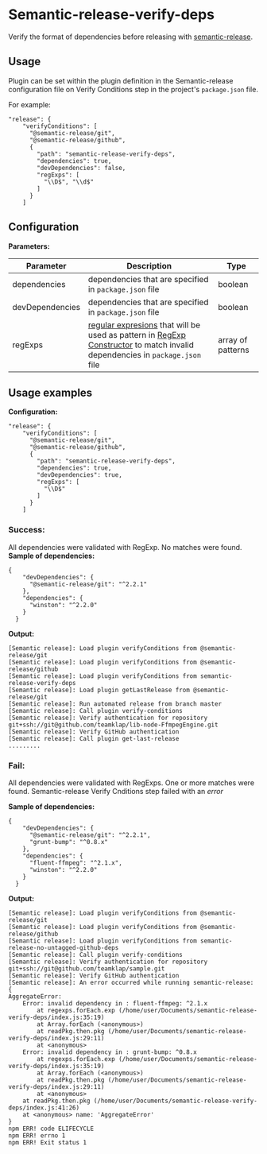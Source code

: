 # Semantic-release-verify-deps
Verify the format of dependencies before releasing with [semantic-release](https://github.com/semantic-release/semantic-release).

## Usage
Plugin can be set within the plugin definition in the Semantic-release configuration file on Verify Conditions step in the project's `package.json` file.

For example:

```
"release": {
    "verifyConditions": [
      "@semantic-release/git",
      "@semantic-release/github",
      {
        "path": "semantic-release-verify-deps",
        "dependencies": true,
        "devDependencies": false,
        "regExps": [
          "\\D$", "\\d$"
        ]
      }
    ]
```
## Configuration

**Parameters:**

|Parameter|Description|Type|
|---------|-----------|----|
|dependencies|dependencies that are specified in `package.json` file| boolean|
|devDependencies|dependencies that are specified in `package.json` file| boolean|
|regExps|[regular expresions](https://developer.mozilla.org/en-US/docs/Web/JavaScript/Guide/Regular_Expressions) that will be used as pattern in [RegExp Constructor](https://developer.mozilla.org/en-US/docs/Web/JavaScript/Reference/Global_Objects/RegExp) to match invalid dependencies in `package.json` file | array of patterns|

## Usage examples

**Configuration:**
```
"release": {
    "verifyConditions": [
      "@semantic-release/git",
      "@semantic-release/github",
      {
        "path": "semantic-release-verify-deps",
        "dependencies": true,
        "devDependencies": true,
        "regExps": [
          "\\D$"
        ]
      }
    ]
```
### Success:
All dependencies were validated with RegExp. No matches were found. 
**Sample of dependencies:**
```
{
    "devDependencies": {
      "@semantic-release/git": "^2.2.1"
    },
    "dependencies": {
      "winston": "^2.2.0"
    }
  } 
```
**Output:**
```
[Semantic release]: Load plugin verifyConditions from @semantic-release/git
[Semantic release]: Load plugin verifyConditions from @semantic-release/github
[Semantic release]: Load plugin verifyConditions from semantic-release-verify-deps
[Semantic release]: Load plugin getLastRelease from @semantic-release/git
[Semantic release]: Run automated release from branch master
[Semantic release]: Call plugin verify-conditions
[Semantic release]: Verify authentication for repository git+ssh://git@github.com/teamklap/lib-node-FfmpegEngine.git
[Semantic release]: Verify GitHub authentication
[Semantic release]: Call plugin get-last-release
.........
```

### Fail:
All dependencies were validated with RegExps. One or more matches were found. Semantic-release Verify Cnditions step failed  with an *error*

**Sample of dependencies:**
```
{
    "devDependencies": {
      "@semantic-release/git": "^2.2.1",
      "grunt-bump": "^0.8.x"
    },
    "dependencies": {
      "fluent-ffmpeg": "^2.1.x",
      "winston": "^2.2.0"
    }
  } 
```

**Output:**
```
[Semantic release]: Load plugin verifyConditions from @semantic-release/git
[Semantic release]: Load plugin verifyConditions from @semantic-release/github
[Semantic release]: Load plugin verifyConditions from semantic-release-no-untagged-github-deps
[Semantic release]: Call plugin verify-conditions
[Semantic release]: Verify authentication for repository git+ssh://git@github.com/teamklap/sample.git
[Semantic release]: Verify GitHub authentication
[Semantic release]: An error occurred while running semantic-release: {
AggregateError:
    Error: invalid dependency in : fluent-ffmpeg: ^2.1.x
        at regexps.forEach.exp (/home/user/Documents/semantic-release-verify-deps/index.js:35:19)
        at Array.forEach (<anonymous>)
        at readPkg.then.pkg (/home/user/Documents/semantic-release-verify-deps/index.js:29:11)
        at <anonymous>
    Error: invalid dependency in : grunt-bump: ^0.8.x
        at regexps.forEach.exp (/home/user/Documents/semantic-release-verify-deps/index.js:35:19)
        at Array.forEach (<anonymous>)
        at readPkg.then.pkg (/home/user/Documents/semantic-release-verify-deps/index.js:29:11)
        at <anonymous>
    at readPkg.then.pkg (/home/user/Documents/semantic-release-verify-deps/index.js:41:26)
    at <anonymous> name: 'AggregateError'
}
npm ERR! code ELIFECYCLE
npm ERR! errno 1
npm ERR! Exit status 1
```
